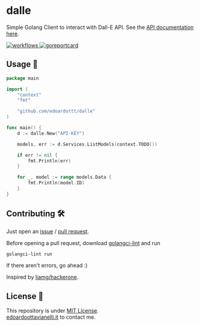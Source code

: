 # dalle
Simple Golang Client to interact with Dall-E API. See the [API documentation here](https://beta.openai.com/docs/api-reference).

<a href="https://github.com/edoardottt/dalle/actions">
    <img src="https://github.com/edoardottt/dalle/actions/workflows/go.yml/badge.svg" alt="workflows" />
</a>
<a href="https://goreportcard.com/report/github.com/edoardottt/dalle">
    <img src="https://goreportcard.com/badge/github.com/edoardottt/dalle" alt="goreportcard" />
</a>

Usage 🚀
-------
```Go
package main

import (
	"context"
	"fmt"

	"github.com/edoardottt/dalle"
)

func main() {
	d := dalle.New("API-KEY")

	models, err := d.Services.ListModels(context.TODO())

	if err != nil {
		fmt.Println(err)
	}

	for _, model := range models.Data {
		fmt.Println(model.ID)
	}
}

```

Contributing 🛠
-------

Just open an [issue](https://github.com/edoardottt/dalle/issues) / [pull request](https://github.com/edoardottt/dalle/pulls).

Before opening a pull request, download [golangci-lint](https://golangci-lint.run/usage/install/) and run
```bash
golangci-lint run
```
If there aren't errors, go ahead :)


Inspired by [liamg/hackerone](https://github.com/liamg/hackerone).

License 📝
-------

This repository is under [MIT License](https://github.com/edoardottt/dalle/blob/main/LICENSE).  
[edoardoottavianelli.it](https://www.edoardoottavianelli.it) to contact me.
